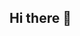 ## Hi there 👋

<!--
**snowyChevil/snowyChevil** is a ✨ _special_ ✨ repository because its `README.md` (this file) appears on your GitHub profile.

Here are some ideas to get you started:

- 🔭 I’m currently working on enhance my computer'sskills
- 🌱 I’m currently learning c++
- 👯 I’m looking to collaborate on computer
- 🤔 I’m looking for help with my students
- 💬 Ask me about 
- 📫 How to reach me:my qq is 1684634350 
- 😄 Pronouns: 
- ⚡ Fun fact: 
--
